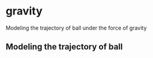# gravity
Modeling the trajectory of ball under the force of gravity

## Modeling the trajectory of ball 


